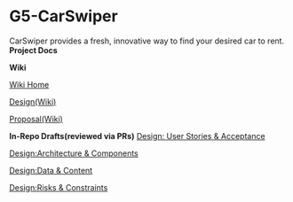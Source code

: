 # G5-CarSwiper
CarSwiper provides a fresh, innovative way to find your desired car to rent. 
**Project Docs**
 
**Wiki**

 [Wiki Home](../../wiki)

 [Design(Wiki)](../../wiki/Design)
 
 [Proposal(Wiki)](../../wiki/Proposa)

 **In-Repo Drafts(reviewed via PRs)**
 [Design: User Stories & Acceptance](docs/design/user-stories.md)
 
 [Design:Architecture & Components](docs/design/architecture.md)
 
 [Design:Data & Content](docs/design/data-content.md)
 
 [Design:Risks & Constraints](docs/design/risks-constraints.md)